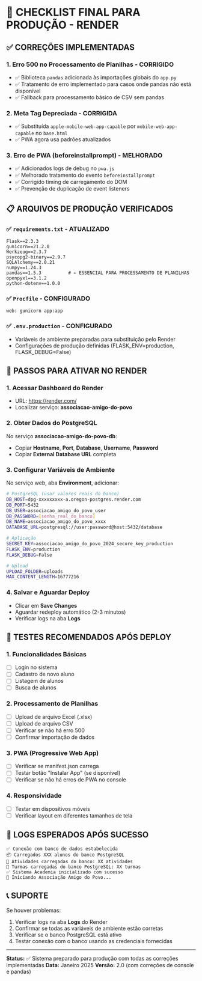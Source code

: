 # 🚀 CHECKLIST FINAL PARA PRODUÇÃO - RENDER

## ✅ CORREÇÕES IMPLEMENTADAS

### 1. **Erro 500 no Processamento de Planilhas - CORRIGIDO**
- ✅ Biblioteca `pandas` adicionada às importações globais do `app.py`
- ✅ Tratamento de erro implementado para casos onde pandas não está disponível
- ✅ Fallback para processamento básico de CSV sem pandas

### 2. **Meta Tag Depreciada - CORRIGIDA**
- ✅ Substituída `apple-mobile-web-app-capable` por `mobile-web-app-capable` no `base.html`
- ✅ PWA agora usa padrões atualizados

### 3. **Erro de PWA (beforeinstallprompt) - MELHORADO**
- ✅ Adicionados logs de debug no `pwa.js`
- ✅ Melhorado tratamento do evento `beforeinstallprompt`
- ✅ Corrigido timing de carregamento do DOM
- ✅ Prevenção de duplicação de event listeners

## 📋 ARQUIVOS DE PRODUÇÃO VERIFICADOS

### ✅ `requirements.txt` - ATUALIZADO
```
Flask==2.3.3
gunicorn==21.2.0
Werkzeug==2.3.7
psycopg2-binary==2.9.7
SQLAlchemy==2.0.21
numpy==1.24.3
pandas==1.5.3          # ← ESSENCIAL PARA PROCESSAMENTO DE PLANILHAS
openpyxl==3.1.2
python-dotenv==1.0.0
```

### ✅ `Procfile` - CONFIGURADO
```
web: gunicorn app:app
```

### ✅ `.env.production` - CONFIGURADO
- Variáveis de ambiente preparadas para substituição pelo Render
- Configurações de produção definidas (FLASK_ENV=production, FLASK_DEBUG=False)

## 🔧 PASSOS PARA ATIVAR NO RENDER

### 1. **Acessar Dashboard do Render**
- URL: https://render.com/
- Localizar serviço: **associacao-amigo-do-povo**

### 2. **Obter Dados do PostgreSQL**
No serviço **associacao-amigo-do-povo-db**:
- Copiar **Hostname**, **Port**, **Database**, **Username**, **Password**
- Copiar **External Database URL** completa

### 3. **Configurar Variáveis de Ambiente**
No serviço web, aba **Environment**, adicionar:

```bash
# PostgreSQL (usar valores reais do banco)
DB_HOST=dpg-xxxxxxxxx-a.oregon-postgres.render.com
DB_PORT=5432
DB_USER=associacao_amigo_do_povo_user
DB_PASSWORD=[senha_real_do_banco]
DB_NAME=associacao_amigo_do_povo_xxxx
DATABASE_URL=postgresql://user:password@host:5432/database

# Aplicação
SECRET_KEY=associacao_amigo_do_povo_2024_secure_key_production
FLASK_ENV=production
FLASK_DEBUG=False

# Upload
UPLOAD_FOLDER=uploads
MAX_CONTENT_LENGTH=16777216
```

### 4. **Salvar e Aguardar Deploy**
- Clicar em **Save Changes**
- Aguardar redeploy automático (2-3 minutos)
- Verificar logs na aba **Logs**

## 🧪 TESTES RECOMENDADOS APÓS DEPLOY

### 1. **Funcionalidades Básicas**
- [ ] Login no sistema
- [ ] Cadastro de novo aluno
- [ ] Listagem de alunos
- [ ] Busca de alunos

### 2. **Processamento de Planilhas**
- [ ] Upload de arquivo Excel (.xlsx)
- [ ] Upload de arquivo CSV
- [ ] Verificar se não há erro 500
- [ ] Confirmar importação de dados

### 3. **PWA (Progressive Web App)**
- [ ] Verificar se manifest.json carrega
- [ ] Testar botão "Instalar App" (se disponível)
- [ ] Verificar se não há erros de PWA no console

### 4. **Responsividade**
- [ ] Testar em dispositivos móveis
- [ ] Verificar layout em diferentes tamanhos de tela

## 🚨 LOGS ESPERADOS APÓS SUCESSO

```
✅ Conexão com banco de dados estabelecida
📦 Carregados XXX alunos do banco PostgreSQL
🎯 Atividades carregadas do banco: XX atividades
📅 Turmas carregadas do banco PostgreSQL: XX turmas
✅ Sistema Academia inicializado com sucesso
🚀 Iniciando Associação Amigo do Povo...
```

## 📞 SUPORTE

Se houver problemas:
1. Verificar logs na aba **Logs** do Render
2. Confirmar se todas as variáveis de ambiente estão corretas
3. Verificar se o banco PostgreSQL está ativo
4. Testar conexão com o banco usando as credenciais fornecidas

---

**Status:** ✅ Sistema preparado para produção com todas as correções implementadas
**Data:** Janeiro 2025
**Versão:** 2.0 (com correções de console e pandas)